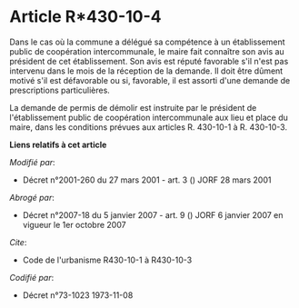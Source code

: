 # Article R*430-10-4

Dans le cas où la commune a délégué sa compétence à un établissement public de coopération intercommunale, le maire fait
connaître son avis au président de cet établissement. Son avis est réputé favorable s'il n'est pas intervenu dans le mois de
la réception de la demande. Il doit être dûment motivé s'il est défavorable ou si, favorable, il est assorti d'une demande de
prescriptions particulières.

La demande de permis de démolir est instruite par le président de l'établissement public de coopération intercommunale aux
lieu et place du maire, dans les conditions prévues aux articles R. 430-10-1 à R. 430-10-3.

**Liens relatifs à cet article**

_Modifié par_:

  - Décret n°2001-260 du 27 mars 2001 - art. 3 () JORF 28 mars 2001

_Abrogé par_:

  - Décret n°2007-18 du 5 janvier 2007 - art. 9 () JORF 6 janvier 2007 en vigueur le 1er octobre 2007

_Cite_:

  - Code de l'urbanisme R430-10-1 à R430-10-3

_Codifié par_:

  - Décret n°73-1023 1973-11-08
